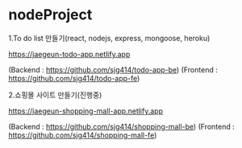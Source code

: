 # nodeProject
1.To do list 만들기(react, nodejs, express, mongoose, heroku)

https://jaegeun-todo-app.netlify.app

(Backend : https://github.com/sjg414/todo-app-be)
(Frontend : https://github.com/sjg414/todo-app-fe)

2.쇼핑몰 사이트 만들기(진행중)

https://jaegeun-shopping-mall-app.netlify.app

(Backend : https://github.com/sjg414/shopping-mall-be)
(Frontend : https://github.com/sjg414/shopping-mall-fe)
